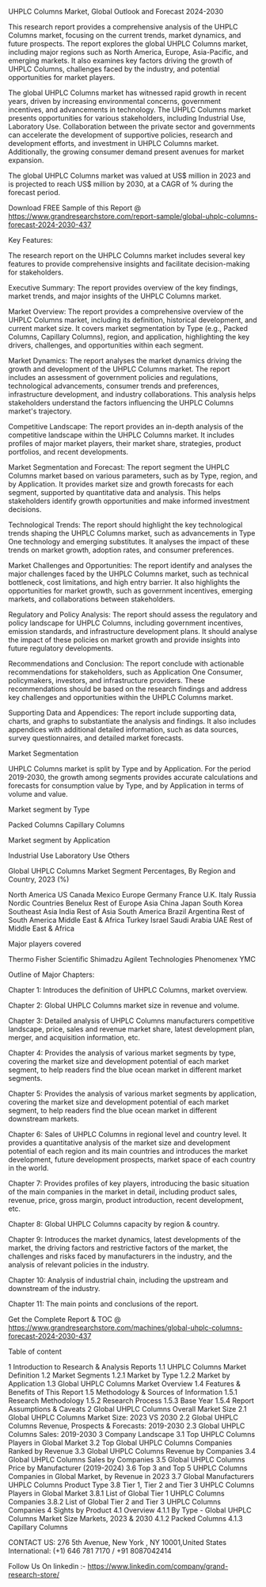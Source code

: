 UHPLC Columns Market, Global Outlook and Forecast 2024-2030

This research report provides a comprehensive analysis of the UHPLC Columns market, focusing on the current trends, market dynamics, and future prospects. The report explores the global UHPLC Columns market, including major regions such as North America, Europe, Asia-Pacific, and emerging markets. It also examines key factors driving the growth of UHPLC Columns, challenges faced by the industry, and potential opportunities for market players.

The global UHPLC Columns market has witnessed rapid growth in recent years, driven by increasing environmental concerns, government incentives, and advancements in technology. The UHPLC Columns market presents opportunities for various stakeholders, including Industrial Use, Laboratory Use. Collaboration between the private sector and governments can accelerate the development of supportive policies, research and development efforts, and investment in UHPLC Columns market. Additionally, the growing consumer demand present avenues for market expansion.

The global UHPLC Columns market was valued at US$ million in 2023 and is projected to reach US$ million by 2030, at a CAGR of % during the forecast period.

Download FREE Sample of this Report @ https://www.grandresearchstore.com/report-sample/global-uhplc-columns-forecast-2024-2030-437


Key Features:

The research report on the UHPLC Columns market includes several key features to provide comprehensive insights and facilitate decision-making for stakeholders.

Executive Summary: The report provides overview of the key findings, market trends, and major insights of the UHPLC Columns market.

Market Overview: The report provides a comprehensive overview of the UHPLC Columns market, including its definition, historical development, and current market size. It covers market segmentation by Type (e.g., Packed Columns, Capillary Columns), region, and application, highlighting the key drivers, challenges, and opportunities within each segment.

Market Dynamics: The report analyses the market dynamics driving the growth and development of the UHPLC Columns market. The report includes an assessment of government policies and regulations, technological advancements, consumer trends and preferences, infrastructure development, and industry collaborations. This analysis helps stakeholders understand the factors influencing the UHPLC Columns market's trajectory.

Competitive Landscape: The report provides an in-depth analysis of the competitive landscape within the UHPLC Columns market. It includes profiles of major market players, their market share, strategies, product portfolios, and recent developments.

Market Segmentation and Forecast: The report segment the UHPLC Columns market based on various parameters, such as by Type, region, and by Application. It provides market size and growth forecasts for each segment, supported by quantitative data and analysis. This helps stakeholders identify growth opportunities and make informed investment decisions.

Technological Trends: The report should highlight the key technological trends shaping the UHPLC Columns market, such as advancements in Type One technology and emerging substitutes. It analyses the impact of these trends on market growth, adoption rates, and consumer preferences.

Market Challenges and Opportunities: The report identify and analyses the major challenges faced by the UHPLC Columns market, such as technical bottleneck, cost limitations, and high entry barrier. It also highlights the opportunities for market growth, such as government incentives, emerging markets, and collaborations between stakeholders.

Regulatory and Policy Analysis: The report should assess the regulatory and policy landscape for UHPLC Columns, including government incentives, emission standards, and infrastructure development plans. It should analyse the impact of these policies on market growth and provide insights into future regulatory developments.

Recommendations and Conclusion: The report conclude with actionable recommendations for stakeholders, such as Application One Consumer, policymakers, investors, and infrastructure providers. These recommendations should be based on the research findings and address key challenges and opportunities within the UHPLC Columns market.

Supporting Data and Appendices: The report include supporting data, charts, and graphs to substantiate the analysis and findings. It also includes appendices with additional detailed information, such as data sources, survey questionnaires, and detailed market forecasts.

Market Segmentation

UHPLC Columns market is split by Type and by Application. For the period 2019-2030, the growth among segments provides accurate calculations and forecasts for consumption value by Type, and by Application in terms of volume and value.



Market segment by Type



Packed Columns
Capillary Columns


Market segment by Application



Industrial Use
Laboratory Use
Others


Global UHPLC Columns Market Segment Percentages, By Region and Country, 2023 (%)



North America
US
Canada
Mexico
Europe
Germany
France
U.K.
Italy
Russia
Nordic Countries
Benelux
Rest of Europe
Asia
China
Japan
South Korea
Southeast Asia
India
Rest of Asia
South America
Brazil
Argentina
Rest of South America
Middle East & Africa
Turkey
Israel
Saudi Arabia
UAE
Rest of Middle East & Africa


Major players covered



Thermo Fisher Scientific
Shimadzu
Agilent Technologies
Phenomenex
YMC


Outline of Major Chapters:

Chapter 1: Introduces the definition of UHPLC Columns, market overview.

Chapter 2: Global UHPLC Columns market size in revenue and volume.

Chapter 3: Detailed analysis of UHPLC Columns manufacturers competitive landscape, price, sales and revenue market share, latest development plan, merger, and acquisition information, etc.

Chapter 4: Provides the analysis of various market segments by type, covering the market size and development potential of each market segment, to help readers find the blue ocean market in different market segments.

Chapter 5: Provides the analysis of various market segments by application, covering the market size and development potential of each market segment, to help readers find the blue ocean market in different downstream markets.

Chapter 6: Sales of UHPLC Columns in regional level and country level. It provides a quantitative analysis of the market size and development potential of each region and its main countries and introduces the market development, future development prospects, market space of each country in the world.

Chapter 7: Provides profiles of key players, introducing the basic situation of the main companies in the market in detail, including product sales, revenue, price, gross margin, product introduction, recent development, etc.

Chapter 8: Global UHPLC Columns capacity by region & country.

Chapter 9: Introduces the market dynamics, latest developments of the market, the driving factors and restrictive factors of the market, the challenges and risks faced by manufacturers in the industry, and the analysis of relevant policies in the industry.

Chapter 10: Analysis of industrial chain, including the upstream and downstream of the industry.

Chapter 11: The main points and conclusions of the report.

Get the Complete Report & TOC @ https://www.grandresearchstore.com/machines/global-uhplc-columns-forecast-2024-2030-437

Table of content

1 Introduction to Research & Analysis Reports
1.1 UHPLC Columns Market Definition
1.2 Market Segments
1.2.1 Market by Type
1.2.2 Market by Application
1.3 Global UHPLC Columns Market Overview
1.4 Features & Benefits of This Report
1.5 Methodology & Sources of Information
1.5.1 Research Methodology
1.5.2 Research Process
1.5.3 Base Year
1.5.4 Report Assumptions & Caveats
2 Global UHPLC Columns Overall Market Size
2.1 Global UHPLC Columns Market Size: 2023 VS 2030
2.2 Global UHPLC Columns Revenue, Prospects & Forecasts: 2019-2030
2.3 Global UHPLC Columns Sales: 2019-2030
3 Company Landscape
3.1 Top UHPLC Columns Players in Global Market
3.2 Top Global UHPLC Columns Companies Ranked by Revenue
3.3 Global UHPLC Columns Revenue by Companies
3.4 Global UHPLC Columns Sales by Companies
3.5 Global UHPLC Columns Price by Manufacturer (2019-2024)
3.6 Top 3 and Top 5 UHPLC Columns Companies in Global Market, by Revenue in 2023
3.7 Global Manufacturers UHPLC Columns Product Type
3.8 Tier 1, Tier 2 and Tier 3 UHPLC Columns Players in Global Market
3.8.1 List of Global Tier 1 UHPLC Columns Companies
3.8.2 List of Global Tier 2 and Tier 3 UHPLC Columns Companies
4 Sights by Product
4.1 Overview
4.1.1 By Type - Global UHPLC Columns Market Size Markets, 2023 & 2030
4.1.2 Packed Columns
4.1.3 Capillary Columns

CONTACT US:
276 5th Avenue, New York , NY 10001,United States
International: (+1) 646 781 7170 / +91 8087042414

Follow Us On linkedin :- https://www.linkedin.com/company/grand-research-store/
 
